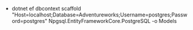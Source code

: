 - dotnet ef dbcontext scaffold "Host=localhost;Database=Adventureworks;Username=postgres;Password=postgres" Npgsql.EntityFrameworkCore.PostgreSQL -o Models

